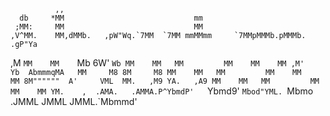                                                
              ,,                                                                
      db     *MM                             mm                                 
     ;MM:     MM                             MM                                 
    ,V^MM.    MM,dMMb.   ,pW"Wq.`7MM  `7MM mmMMmm     `7MMpMMMb.pMMMb.  .gP"Ya  
   ,M  `MM    MM    `Mb 6W'   `Wb MM    MM   MM         MM    MM    MM ,M'   Yb 
   AbmmmqMA   MM     M8 8M     M8 MM    MM   MM         MM    MM    MM 8M"""""" 
  A'     VML  MM.   ,M9 YA.   ,A9 MM    MM   MM         MM    MM    MM YM.    , 
.AMA.   .AMMA.P^YbmdP'   `Ybmd9'  `Mbod"YML. `Mbmo    .JMML  JMML  JMML.`Mbmmd' 
                                                                                
                                                                                


<!--
**nikolas-j/nikolas-j** is a ✨ _special_ ✨ repository because its `README.md` (this file) appears on your GitHub profile.

Here are some ideas to get you started:

- 🔭 I’m currently working on ...
- 🌱 I’m currently learning ...
- 👯 I’m looking to collaborate on ...
- 🤔 I’m looking for help with ...
- 💬 Ask me about ...
- 📫 How to reach me: ...
- 😄 Pronouns: ...
- ⚡ Fun fact: ...
-->
